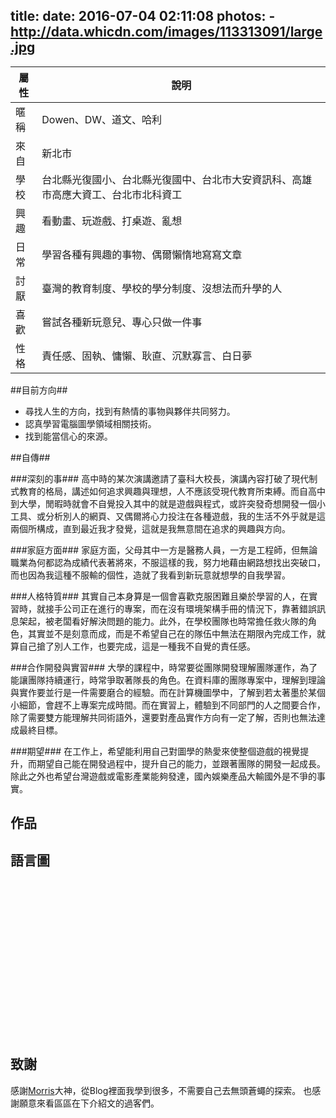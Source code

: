 title: 
date: 2016-07-04 02:11:08
photos:
	- http://data.whicdn.com/images/113313091/large.jpg
---

| 屬性  | 說明                                                                  |
|-------|-----------------------------------------------------------------------|
| 暱稱  | Dowen、DW、道文、哈利 |
| 來自  | 新北市 |
| 學校  | 台北縣光復國小、台北縣光復國中、台北市大安資訊科、高雄市高應大資工、台北市北科資工 |
| 興趣  | 看動畫、玩遊戲、打桌遊、亂想 |
| 日常  | 學習各種有興趣的事物、偶爾懶惰地寫寫文章 |
| 討厭  | 臺灣的教育制度、學校的學分制度、沒想法而升學的人 |
| 喜歡  | 嘗試各種新玩意兒、專心只做一件事 |
| 性格  | 責任感、固執、慵懶、耿直、沉默寡言、白日夢 |

##目前方向##
* 尋找人生的方向，找到有熱情的事物與夥伴共同努力。
* 認真學習電腦圖學領域相關技術。
* 找到能當信心的來源。

##自傳##

###深刻的事###
高中時的某次演講邀請了臺科大校長，演講內容打破了現代制式教育的格局，講述如何追求興趣與理想，人不應該受現代教育所束縛。而自高中到大學，閒暇時就會不自覺投入其中的就是遊戲與程式，或許突發奇想開發一個小工具、或分析別人的網頁、又偶爾將心力投注在各種遊戲，我的生活不外乎就是這兩個所構成，直到最近我才發覺，這就是我無意間在追求的興趣與方向。

###家庭方面###
家庭方面，父母其中一方是醫務人員，一方是工程師，但無論職業為何都認為成績代表著將來，不服這樣的我，努力地藉由網路想找出突破口，而也因為我這種不服輸的個性，造就了我看到新玩意就想學的自我學習。

###人格特質###
其實自己本身算是一個會喜歡克服困難且樂於學習的人，在實習時，就接手公司正在進行的專案，而在沒有環境架構手冊的情況下，靠著錯誤訊息架起，被老闆看好解決問題的能力。此外，在學校團隊也時常擔任救火隊的角色，其實並不是刻意而成，而是不希望自己在的隊伍中無法在期限內完成工作，就算自己搶了別人工作，也要完成，這是一種我不自覺的責任感。

###合作開發與實習###
大學的課程中，時常要從團隊開發理解團隊運作，為了能讓團隊持續運行，時常爭取著隊長的角色。在資料庫的團隊專案中，理解到理論與實作要並行是一件需要磨合的經驗。而在計算機圖學中，了解到若太著墨於某個小細節，會趕不上專案完成時間。而在實習上，體驗到不同部門的人之間要合作，除了需要雙方能理解共同術語外，還要對產品實作方向有一定了解，否則也無法達成最終目標。

###期望###
在工作上，希望能利用自己對圖學的熱愛來使整個遊戲的視覺提升，而期望自己能在開發過程中，提升自己的能力，並跟著團隊的開發一起成長。除此之外也希望台灣遊戲或電影產業能夠發達，國內娛樂產品大輸國外是不爭的事實。



<link rel="stylesheet" href="//cdnjs.cloudflare.com/ajax/libs/morris.js/0.5.1/morris.css">
<script src="//ajax.googleapis.com/ajax/libs/jquery/1.9.0/jquery.min.js"></script>
<script src="//cdnjs.cloudflare.com/ajax/libs/raphael/2.1.0/raphael-min.js"></script>
<script src="//cdnjs.cloudflare.com/ajax/libs/morris.js/0.5.1/morris.min.js"></script>

## 作品 ##
<script src="http://ajax.googleapis.com/ajax/libs/jquery/1.9.1/jquery.min.js" type="text/javascript"></script>
<script src="js/script.js" type="text/javascript"></script> 
<link rel="stylesheet" href="css/style.css">
<script type="text/works-gallery">
{
  "content" : [

    { "title" : "School", 
      "works" : [
        {
          "title": "XNA Doodle Fight",
          "cover": "http://imgur.com/j24tbOj.jpg",
          "description": "Senior High School team project with no right picture,it's a FTG game.",
          "download": ["http://cht.tw/h/ty0xz"],
          "demo": [],
          "video": []
        },
        {
          "title": "Bravor by Teacher's Framework",
          "cover": "http://imgur.com/6n62on2.jpg",
          "description": "A basic game and editor for making level when playing.",
          "download": ["http://cht.tw/h/qb53q"],
          "demo": [],
          "video": []
        },
        {
          "title": "Just A Advanture",
          "cover": "http://imgur.com/g2HSxon.jpg",
          "description": "First Unity Project for testing basic element of normal online game.",
          "download": ["http://cht.tw/h/abqkd"],
          "demo": [],
          "video": []
        }
      ]
    },
    {
      "title" : "Other",
      "works" : [
          {
            "title": "iStyle Chrome Extension",
            "cover": "http://imgur.com/DJRs4Lm.jpg",
            "description": "Developing, target on change any sites skin by my tool.",
            "link": [],
            "download": []
          }
      ]
    }
  ]
}
</script>


## 語言圖 ##
<div id="dowen-lang-chart" style="height: 250px;"></div>
<script type="text/javascript">
	$(function(){
		var langChartData = [
		  {"value": 30, "label": 'C#'},
		  {"value": 20, "label": 'Javascript'},
		  {"value": 20, "label": 'C/C++'},
		  {"value": 30, "label": 'OpenGL'},
		  {"value": 5, "label": 'ChromeAPI'},
		  {"value": 5, "label": 'Unknown'},
		];
		Morris.Donut({
		    element: 'dowen-lang-chart',
		    data: langChartData,
		    formatter: function (x) { return x + "%"}
		}).on('click', function(i, row) {
		});
	});
</script>

## 致謝 ##
感謝[Morris](http://morris821028.github.io/)大神，從Blog裡面我學到很多，不需要自己去無頭蒼蠅的探索。
也感謝願意來看區區在下介紹文的過客們。